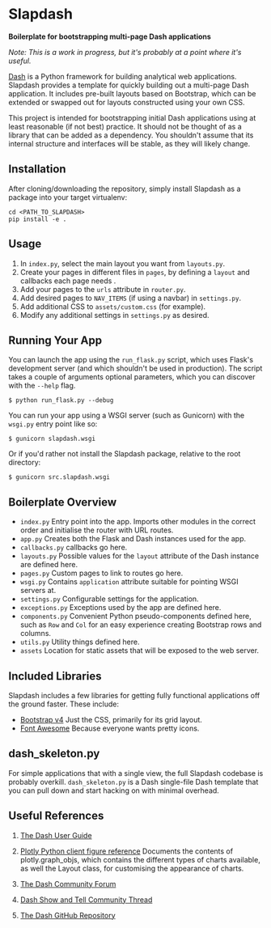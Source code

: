 # Slapdash

**Boilerplate for bootstrapping multi-page Dash applications**

_Note: This is a work in progress, but it's probably at a point where it's useful._

[Dash](https://plot.ly/dash) is a Python framework for building analytical web
applications. Slapdash provides a template for quickly building out a multi-page
Dash application. It includes pre-built layouts based on Bootstrap, which can be
extended or swapped out for layouts constructed using your own CSS.

This project is intended for bootstrapping initial Dash applications using at least 
reasonable (if not best) practice. It should not be thought of as a library that can
be added as a dependency. You shouldn't assume that its internal structure 
and interfaces will be stable, as they will likely change.


## Installation

After cloning/downloading the repository, simply install Slapdash as a package
into your target virtualenv:

    cd <PATH_TO_SLAPDASH>
    pip install -e .

## Usage

1. In `index.py`, select the main layout you want from `layouts.py`.
1. Create your pages in different files in `pages`, by defining a `layout` and
   callbacks each page needs .
1. Add your pages to the `urls` attribute in `router.py`.
1. Add desired pages to `NAV_ITEMS` (if using a navbar) in `settings.py`.
1. Add additional CSS to `assets/custom.css` (for example). 
1. Modify any additional settings in `settings.py` as desired.


## Running Your App

You can launch the app using the `run_flask.py` script, which uses Flask's
development server (and which shouldn't be used in production). The script takes
a couple of arguments optional parameters, which you can discover with the
`--help` flag.

    $ python run_flask.py --debug

You can run your app using a WSGI server (such as Gunicorn) with the `wsgi.py`
entry point like so:

    $ gunicorn slapdash.wsgi

Or if you'd rather not install the Slapdash package, relative to the root directory: 

    $ gunicorn src.slapdash.wsgi
    
    
## Boilerplate Overview

* `index.py` Entry point into the app. Imports other modules in the correct order
  and initialise the router with URL routes.
* `app.py` Creates both the Flask and Dash instances used for the app.
* `callbacks.py` callbacks go here.
* `layouts.py` Possible values for the `layout` attribute of the Dash instance
  are defined here.
* `pages.py` Custom pages to link to routes go here.
* `wsgi.py` Contains `application` attribute suitable for pointing WSGI servers at.
* `settings.py` Configurable settings for the application. 
* `exceptions.py` Exceptions used by the app are defined here.
* `components.py` Convenient Python pseudo-components defined here, such as `Row` and
  `Col` for an easy experience creating Bootstrap rows and columns.
* `utils.py` Utility things defined here.
* `assets` Location for static assets that will be exposed to the web server. 


## Included Libraries

Slapdash includes a few libraries for getting fully functional applications off
the ground faster. These include:

* [Bootstrap v4](https://getbootstrap.com) Just the CSS, primarily for its grid layout.
* [Font Awesome](http://fontawesome.io) Because everyone wants pretty icons.


## dash_skeleton.py

For simple applications that with a single view, the full Slapdash codebase is
probably overkill. `dash_skeleton.py` is a Dash single-file Dash template that
you can pull down and start hacking on with minimal overhead.


## Useful References

1. [The Dash User Guide](https://plot.ly/dash)
   
2. [Plotly Python client figure reference](https://plot.ly/python/reference)
   Documents the contents of plotly.graph_objs, which contains the different
   types of charts available, as well the Layout class, for customising the
   appearance of charts.

3. [The Dash Community Forum](https://community.plot.ly/c/dash)

4. [Dash Show and Tell Community Thread](https://community.plot.ly/t/show-and-tell-community-thread-tada)

4. [The Dash GitHub Repository](https://github.com/plotly/dash)
